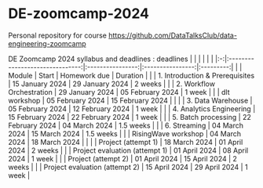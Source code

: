 # DE-zoomcamp-2024
Personal repository for course https://github.com/DataTalksClub/data-engineering-zoomcamp

DE Zoomcamp 2024 syllabus and deadlines : deadlines
|   |                                 |                  |                  |           |
|:-:|:-------------------------------:|:----------------:|:----------------:|:---------:|
|   | Module                          | Start            | Homework due     | Duration  |
|   | 1. Introduction & Prerequisites |  15 January 2024 |  29 January 2024 | 2 weeks   |
|   | 2. Workflow Orchestration       |  29 January 2024 | 05 February 2024 | 1 week    |
|   | dlt workshop                    | 05 February 2024 | 15 February 2024 |           |
|   | 3. Data Warehouse               | 05 February 2024 | 12 February 2024 | 1 week    |
|   | 4. Analytics Engineering        | 15 February 2024 | 22 February 2024 | 1 week    |
|   | 5. Batch processing             | 22 February 2024 |    04 March 2024 | 1.5 weeks |
|   | 6. Streaming                    |    04 March 2024 |    15 March 2024 | 1.5 weeks |
|   | RisingWave workshop             |    04 March 2024 |    18 March 2024 |           |
|   | Project (attempt 1)             |    18 March 2024 |    01 April 2024 | 2 weeks   |
|   | Project evaluation (attempt 1)  |    01 April 2024 |    08 April 2024 | 1 week    |
|   | Project (attempt 2)             |    01 April 2024 |    15 April 2024 | 2 weeks   |
|   | Project evaluation (attempt 2)  |    15 April 2024 |    29 April 2024 | 1 week    |
